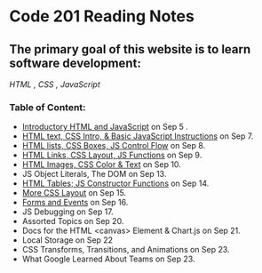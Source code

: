 
# Code 201 Reading Notes


## The primary goal of this website is to learn software development:
*HTML , CSS , JavaScript*

### Table of Content:

* [Introductory HTML and JavaScript](https://alaanaldous.github.io/201reading-notes/read01) on Sep 5 .
* [HTML text, CSS Intro, & Basic JavaScript Instructions](https://alaanaldous.github.io/201reading-notes/class-02) on Sep 7.
* [HTML lists, CSS Boxes, JS Control Flow](https://alaanaldous.github.io/201reading-notes/read03/read-03) on Sep 8. 
* [HTML Links, CSS Layout, JS Functions](https://alaanaldous.github.io/201reading-notes/read-04/read-04) on Sep 9. 
* [HTML Images, CSS Color & Text](https://alaanaldous.github.io/201reading-notes/read-05/read-05)  on Sep 10. 
* JS Object Literals, The DOM on Sep 13. 
* [HTML Tables; JS Constructor Functions](https://alaanaldous.github.io/201reading-notes/read-07/) on Sep 14. 
* [More CSS Layout](https://alaanaldous.github.io/201reading-notes/read-08/)  on Sep 15. 
* [Forms and Events](https://alaanaldous.github.io/201reading-notes/read-09/)  on Sep 16. 
* JS Debugging  on Sep 17. 
* Assorted Topics  on Sep 20. 
* Docs for the HTML \<canvas> Element & Chart.js on Sep 21. 
* Local Storage on Sep 22 
* CSS Transforms, Transitions, and Animations on Sep 23.  
* What Google Learned About Teams on Sep 23. 
